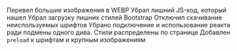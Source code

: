 Перевел большие изображения в WEBP
Убрал лишний JS-код, который нашел
Убрал загрузку лишних стилей Bootstrap
Отключил скачивание неиспользуемых шрифтов
Убрано подключение и использование реакта ради подмены одного дива.
Стили распределены по странице
Добавлен `preload` к шрифтам и крупным изображениям
